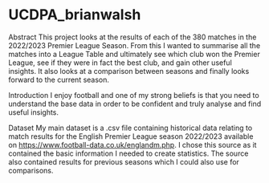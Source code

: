 # UCDPA_brianwalsh
Abstract
This project looks at the results of each of the 380 matches in the 2022/2023 Premier League Season. From this I wanted to summarise all the matches into a League Table and ultimately see which club won the Premier League, see if they were in fact the best club, and gain other useful insights. It also looks at a comparison between seasons and finally looks forward to the current season.


Introduction
I enjoy football and one of my strong beliefs is that you need to understand the base data in order to be confident and truly analyse and find useful insights.


Dataset
My main dataset is a .csv file containing historical data relating to match results for the English Premier League season 2022/2023 available on https://www.football-data.co.uk/englandm.php. I chose this source as it contained the basic information I needed to create statistics. The source also contained results for previous seasons which I could also use for comparisons.  
